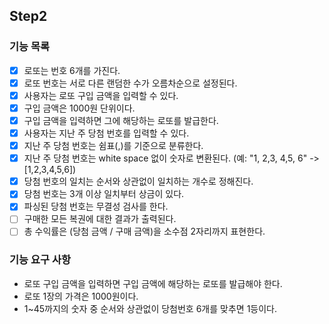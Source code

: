 ## Step2

### 기능 목록
- [x] 로또는 번호 6개를 가진다.
- [x] 로또 번호는 서로 다른 랜덤한 수가 오름차순으로 설정된다.
- [x] 사용자는 로또 구입 금액을 입력할 수 있다.
- [x] 구입 금액은 1000원 단위이다.
- [x] 구입 금액을 입력하면 그에 해당하는 로또를 발급한다.
- [x] 사용자는 지난 주 당첨 번호를 입력할 수 있다.
- [x] 지난 주 당첨 번호는 쉼표(,)를 기준으로 분류한다.
- [x] 지난 주 당첨 번호는 white space 없이 숫자로 변환된다. (예: "1, 2,3, 4,5, 6" -> [1,2,3,4,5,6])
- [x] 당첨 번호의 일치는 순서와 상관없이 일치하는 개수로 정해진다.
- [x] 당첨 번호는 3개 이상 일치부터 상금이 있다.
- [x] 파싱된 당첨 번호는 무결성 검사를 한다.
- [ ] 구매한 모든 복권에 대한 결과가 출력된다.
- [ ] 총 수익률은 (당첨 금액 / 구매 금액)을 소수점 2자리까지 표현한다.

### 기능 요구 사항
- 로또 구입 금액을 입력하면 구입 금액에 해당하는 로또를 발급해야 한다. 
- 로또 1장의 가격은 1000원이다.
- 1~45까지의 숫자 중 순서와 상관없이 당첨번호 6개를 맞추면 1등이다.